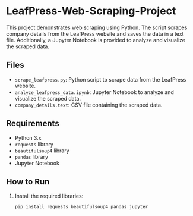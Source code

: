 # LeafPress-Web-Scraping-Project

This project demonstrates web scraping using Python. The script scrapes company details from the LeafPress website and saves the data in a text file. Additionally, a Jupyter Notebook is provided to analyze and visualize the scraped data.

## Files

- `scrape_leafpress.py`: Python script to scrape data from the LeafPress website.
- `analyze_leafpress_data.ipynb`: Jupyter Notebook to analyze and visualize the scraped data.
- `company_details.text`: CSV file containing the scraped data.

## Requirements

- Python 3.x
- `requests` library
- `beautifulsoup4` library
- `pandas` library
- Jupyter Notebook

## How to Run

1. Install the required libraries:
   ```sh
   pip install requests beautifulsoup4 pandas jupyter
